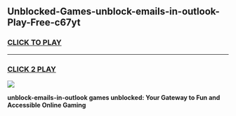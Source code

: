 
## Unblocked-Games-unblock-emails-in-outlook-Play-Free-c67yt
<h3>
<a href="https://premium76.site?title=unblock-emails-in-outlook&ref=20M">CLICK TO PLAY</a></h3>
<hr>

<h3>
<a href="https://premium76.site?title=unblock-emails-in-outlook&ref=20M">CLICK 2 PLAY</a>
  
</h3>

<a href="https://premium76.site?title=unblock-emails-in-outlook&ref=19M"><img src="https://clearcache.store/games.png"></a>


**unblock-emails-in-outlook games unblocked: Your Gateway to Fun and Accessible Online Gaming**
